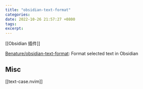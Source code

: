 ```yaml
---
title: "obsidian-text-format"
categories: 
date: 2022-10-26 21:57:27 +0800
tags: 
excerpt: 
---
```


[[Obsidian 插件]]

[Benature/obsidian-text-format](https://github.com/Benature/obsidian-text-format): Format selected text in Obsidian




## Misc

[[text-case.nvim]]



